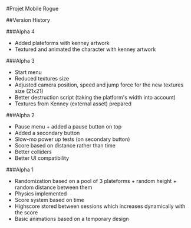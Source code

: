 #Projet Mobile Rogue

##Version History

###Alpha 4
 - Added plateforms with kenney artwork
 - Textured and animated the character with kenney artwork

###Alpha 3
 - Start menu
 - Reduced textures size
 - Adjusted camera position, speed and jump force for the new textures size (21x21)
 - Better destruction script (taking the platform's width into account)
 - Textures from Kenney (external asset) prepared
 
###Alpha 2
 - Pause menu + added a pause button on top
 - Added a secondary button
 - Slow-mo power up tests (on secondary button)
 - Score based on distance rather than time
 - Better colliders
 - Better UI compatibility

###Alpha 1
 - Randomization based on a pool of 3 plateforms + random height + random distance between them
 - Physics implemented
 - Score system based on time
 - Highscore stored between sessions which increases dynamically with the score
 - Basic animations based on a temporary design
